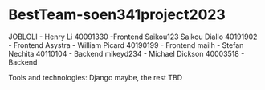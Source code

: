 # BestTeam-soen341project2023

JOBLOLI - Henry Li 40091330 -Frontend
Saikou123 Saikou Diallo 40191902 - Frontend
Asystra - William Picard 40190199 - Frontend
mailh - Stefan Nechita 40110104 - Backend
mikeyd234 - Michael Dickson 40003518 - Backend

Tools and technologies: Django maybe, the rest TBD
